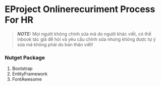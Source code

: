 # EProject Onlinerecuriment Process For HR
> **_NOTE:_** Mọi người không chỉnh sửa mã do người khác viết, có thể inbook tác giả để hỏi và yêu cầu chỉnh sửa nhưng không được tự ý sửa mã không phải do bản thân viết!

### Nutget Package
1. Bootstrap
2. EntityFramework
3. FontAwesome

